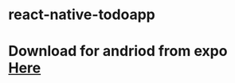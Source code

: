 # react-native-todoapp

<h1> Download for andriod from expo <a href="https://expo.dev/artifacts/eas/6KshgveUrGzSiyyy1mzRTR.apk"> Here</a>

